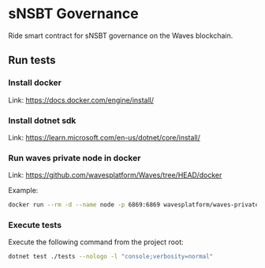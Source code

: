 # sNSBT Governance

Ride smart contract for sNSBT governance on the Waves blockchain.

## Run tests

### Install docker

Link: https://docs.docker.com/engine/install/

### Install dotnet sdk

Link: https://learn.microsoft.com/en-us/dotnet/core/install/

### Run waves private node in docker

Link: https://github.com/wavesplatform/Waves/tree/HEAD/docker

Example:

```bash
docker run --rm -d --name node -p 6869:6869 wavesplatform/waves-private-node
```

### Execute tests

Execute the following command from the project root:

```bash
dotnet test ./tests --nologo -l "console;verbosity=normal"
```